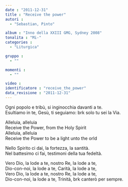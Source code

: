 ```yaml
---
date : "2011-12-31"
title : "Receive the power"
autori : 
  - "Sebastian, Pinto"

album : "Inno della XXIII GMG, Sydney 2008"
tonalita : "Mi-"
categories : 
  - "Liturgica"

gruppo : 
  - ""

momenti : 
  - ""

video : 
identificatore : "receive_the_power"
data_revisione : "2011-12-31"
---
```

  
  
  
Ogni popolo e tribù, si inginocchia davanti a te.  
Esultiamo in te, Gesù, ti seguiamo: brk solo tu sei la Via.  
  
  
  
Alleluia, alleluia  
Receive the Power, from the Holy Spirit  
Alleluia, alleluia  
Receive the Power to be a light unto the orld  
  
  
  
  
Nello Spirito ci dai, la fortezza, la santità.  
Nel battesimo ci fai, testimoni della tua fedeltà.  
  
  
  
Vero Dio, la lode a te, nostro Re, la lode a te,  
Dio-con-noi, la lode a te, Carità, la lode a te,  
Vero Dio, la lode a te, nostro Re, la lode a te,  
Dio-con-noi, la lode a te, Trinità, brk canterò per sempre.  
  
  
  
  
  
  
